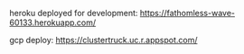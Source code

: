 heroku deployed for development: https://fathomless-wave-60133.herokuapp.com/

gcp deploy: https://clustertruck.uc.r.appspot.com/
